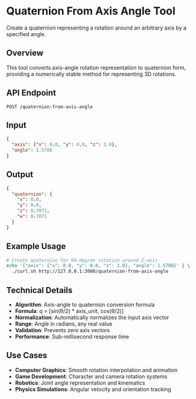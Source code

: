 # Quaternion From Axis Angle Tool

Create a quaternion representing a rotation around an arbitrary axis by a specified angle.

## Overview

This tool converts axis-angle rotation representation to quaternion form, providing a numerically stable method for representing 3D rotations.

## API Endpoint

```
POST /quaternion-from-axis-angle
```

## Input

```json
{
  "axis": {"x": 0.0, "y": 0.0, "z": 1.0},
  "angle": 1.5708
}
```

## Output

```json
{
  "quaternion": {
    "x": 0.0,
    "y": 0.0,
    "z": 0.7071,
    "w": 0.7071
  }
}
```

## Example Usage

```bash
# Create quaternion for 90-degree rotation around Z-axis
echo '{"axis": {"x": 0.0, "y": 0.0, "z": 1.0}, "angle": 1.5708}' | \
  ./curl.sh http://127.0.0.1:3000/quaternion-from-axis-angle
```

## Technical Details

- **Algorithm**: Axis-angle to quaternion conversion formula
- **Formula**: q = [sin(θ/2) * axis_unit, cos(θ/2)]
- **Normalization**: Automatically normalizes the input axis vector
- **Range**: Angle in radians, any real value
- **Validation**: Prevents zero axis vectors
- **Performance**: Sub-millisecond response time

## Use Cases

- **Computer Graphics**: Smooth rotation interpolation and animation
- **Game Development**: Character and camera rotation systems
- **Robotics**: Joint angle representation and kinematics
- **Physics Simulations**: Angular velocity and orientation tracking